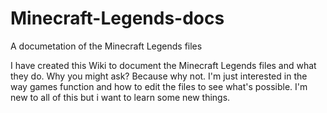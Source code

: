 # Minecraft-Legends-docs

A documetation of the Minecraft Legends files

I have created this Wiki to document the Minecraft Legends files and what they do. Why you might ask? Because why not. I'm just interested in the way games function and how to edit the files to see what's possible. I'm new to all of this but i want to learn some new things.
